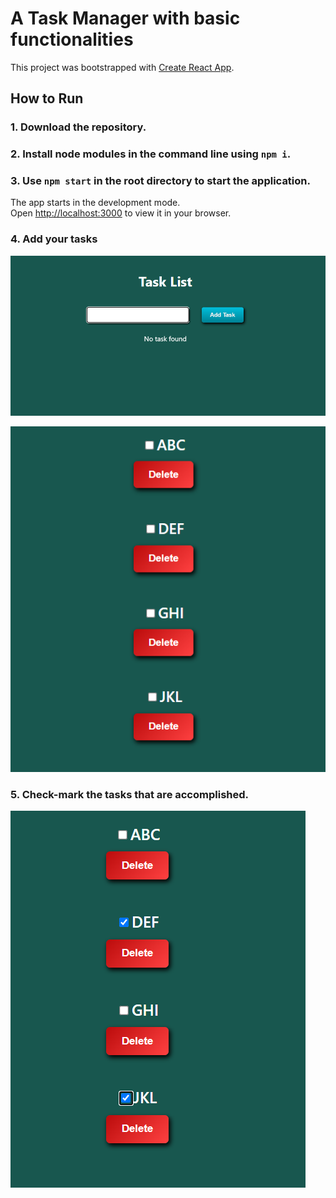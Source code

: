 # A Task Manager with basic functionalities

This project was bootstrapped with [Create React App](https://github.com/facebook/create-react-app).

## How to Run

### 1. Download the repository.
### 2. Install node modules in the command line using `npm i`.
### 3. Use `npm start` in the root directory to start the application.

The app starts in the development mode.\
Open [http://localhost:3000](http://localhost:3000) to view it in your browser.

### 4. Add your tasks
![Main Screen](src/assets/main.png)

![List of Tasks](src/assets/task_list.png)

### 5. Check-mark the tasks that are accomplished.

![Checking Out Tasks](src/assets/checked_tasks.png)